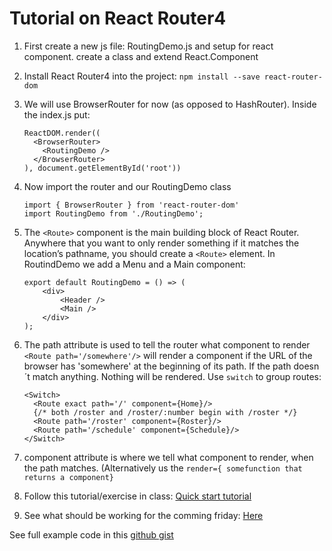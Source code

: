 # Tutorial on React Router4

1. First create a new js file: RoutingDemo.js and setup for react component. create a class and extend React.Component

2. Install React Router4 into the project: `npm install --save react-router-dom`

3. We will use BrowserRouter for now (as opposed to HashRouter). Inside the index.js put: 

   ```
   ReactDOM.render((
     <BrowserRouter>
       <RoutingDemo />
     </BrowserRouter>
   ), document.getElementById('root'))
   ```

4. Now import the router and our RoutingDemo class

   ```
   import { BrowserRouter } from 'react-router-dom'
   import RoutingDemo from './RoutingDemo';
   ```

5. The `<Route>` component is the main building block of React Router. Anywhere that you want to only render something if it matches the location’s pathname, you should create a `<Route>` element. In RoutindDemo we add a Menu and a Main component:  

   ```
   export default RoutingDemo = () => (
       <div>
           <Header />
           <Main />
       </div>
   );
   ```

6. The path attribute is used to tell the router what component to render `<Route path='/somewhere'/>` will render a component if the URL of the browser has 'somewhere' at the beginning of its path. If the path doesn´t match anything. Nothing will be rendered. Use `switch` to group routes:  

   ```
   <Switch>
     <Route exact path='/' component={Home}/>
     {/* both /roster and /roster/:number begin with /roster */}
     <Route path='/roster' component={Roster}/>
     <Route path='/schedule' component={Schedule}/>
   </Switch>
   ```

7. component attribute is where we tell what component to render, when the path matches. (Alternatively us the `render={ somefunction that returns a component}`  

8. Follow this tutorial/exercise in class: [Quick start tutorial](https://docs.google.com/document/d/1o-VeUXFtrMHvkQ6HfuwHHgefiviFk1Uu_5BcpSsPWFg/edit#heading=h.iy6zb3ymcj3u)  

9. See what should be working for the comming friday: [Here](http://articlesviewer.surge.sh/)  



See full example code in this [github gist](https://gist.github.com/Thomas-Hartmann/64624cf718f290e3cd6e699443d719d8)  